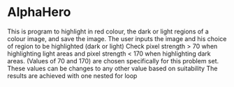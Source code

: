 # AlphaHero
This is program to highlight in red colour, the dark or light regions of a colour image, and save the image.
The user inputs the image and his choice of region to be highlighted (dark or light)
Check pixel strength > 70 when highlighting light areas and pixel strength < 170 when highlighting dark areas. (Values of 70 and 170) are chosen specifically for this problem set. These values can be changes to any other value based on suitability
The results are achieved with one nested for loop
